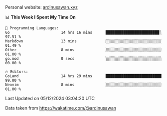 Personal website: [ardinusawan.xyz](https://ardinusawan.xyz)

<!--START_SECTION:waka-->
📊 **This Week I Spent My Time On** 

```text
💬 Programming Languages: 
Go                       14 hrs 16 mins      ████████████████████████░   97.51 % 
Markdown                 13 mins             ░░░░░░░░░░░░░░░░░░░░░░░░░   01.49 % 
Other                    8 mins              ░░░░░░░░░░░░░░░░░░░░░░░░░   01.00 % 
go.mod                   0 secs              ░░░░░░░░░░░░░░░░░░░░░░░░░   00.00 % 

🔥 Editors: 
GoLand                   14 hrs 29 mins      █████████████████████████   99.00 % 
Neovim                   8 mins              ░░░░░░░░░░░░░░░░░░░░░░░░░   01.00 % 
```


 Last Updated on 05/12/2024 03:04:20 UTC
<!--END_SECTION:waka-->
Data taken from https://wakatime.com/@ardinusawan
